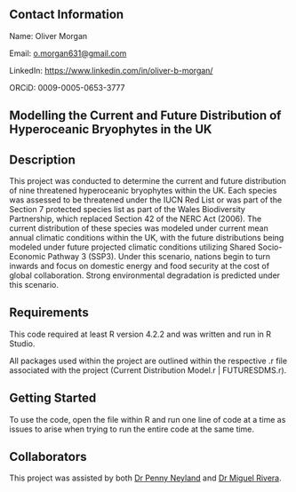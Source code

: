 ## Contact Information 

Name: Oliver Morgan

Email: o.morgan631@gmail.com

LinkedIn: https://www.linkedin.com/in/oliver-b-morgan/

ORCiD: 0009-0005-0653-3777
<br>

## Modelling the Current and Future Distribution of Hyperoceanic Bryophytes in the UK

## Description
This project was conducted to determine the current and future distribution of nine threatened hyperoceanic bryophytes within the UK. Each species was assessed to be threatened under the IUCN Red List or was part of the Section 7 protected species list as part of the Wales Biodiversity Partnership, which replaced Section 42 of the NERC Act (2006). The current distribution of these species was modeled under current mean annual climatic conditions within the UK, with the future distributions being modeled under future projected climatic conditions utilizing Shared Socio-Economic Pathway 3 (SSP3). Under this scenario, nations begin to turn inwards and focus on domestic energy and food security at the cost of global collaboration. Strong environmental degradation is predicted under this scenario.

## Requirements

This code required at least R version 4.2.2 and was written and run in R Studio. 

All packages used within the project are outlined within the respective .r file associated with the project (Current Distribution Model.r | FUTURESDMS.r). 

## Getting Started

To use the code, open the file within R and run one line of code at a time as issues to arise when trying to run the entire code at the same time. 

## Collaborators

This project was assisted by both [Dr Penny Neyland](https://www.swansea.ac.uk/staff/p.j.neyland/) and [Dr Miguel Rivera](https://www.swansea.ac.uk/staff/miguel.lurgi/).
